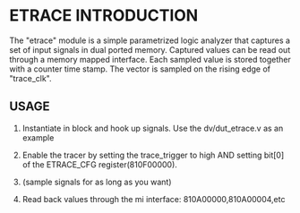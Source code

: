 
ETRACE INTRODUCTION
=====================================

The "etrace" module is a simple parametrized logic analyzer that captures a set of input signals in dual ported memory. Captured values can be read out through a memory mapped interface. Each sampled value is stored together with a counter time stamp. The vector is sampled on the rising edge of "trace_clk".

## USAGE
1. Instantiate in block and hook up signals. Use the dv/dut_etrace.v as an example

2. Enable the tracer by setting the trace_trigger to high AND setting bit[0] of the ETRACE_CFG register(810F00000).

3. (sample signals for as long as you want)

4. Read back values through the mi interface: 810A00000,810A00004,etc







